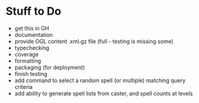 # Stuff to Do

- get this in GH
- documentation
- provide OGL content .xml.gz file (full - testing is missing some)
- typechecking
- coverage
- formatting
- packaging (for deployment)
- finish testing
- add command to select a random spell (or multiple) matching query criteria
- add ability to generate spell lists from caster, and spell counts at levels